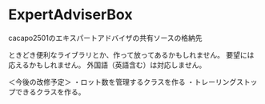 # ExpertAdviserBox
cacapo2501のエキスパートアドバイザの共有ソースの格納先

ときどき便利なライブラリとか、作って放ってあるかもしれません。
要望には応えるかもしれません。
外国語（英語含む）は対応しません。

＜今後の改修予定＞
・ロット数を管理するクラスを作る
・トレーリングストップできるクラスを作る。
